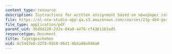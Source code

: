 ```yaml
---
content_type: resource
description: Instructions for written assignment based on newspaper readings.
file: https://ol-ocw-studio-app-qa.s3.amazonaws.com/courses/21g-404-german-iv-spring-2005/4c5447e622f892c806d18b4a80a048a0_MIT21G_404S05_tagesgescheh.pdf
file_type: application/pdf
parent_uid: 36d8d228-2d2a-04a0-4470-cf4361263ad5
resourcetype: Document
title: Tagesgeschehen
uid: 4c5447e6-22f8-92c8-06d1-8b4a80a048a0
---
```

